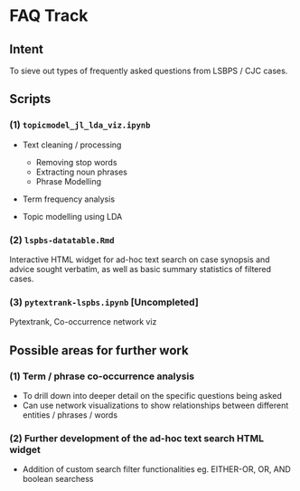 # FAQ Track

## Intent 

To sieve out types of frequently asked questions from LSBPS / CJC cases.

## Scripts

### (1) `topicmodel_jl_lda_viz.ipynb`

* Text cleaning / processing
    - Removing stop words
    - Extracting noun phrases
    - Phrase Modelling

* Term frequency analysis

* Topic modelling using LDA


### (2) `lspbs-datatable.Rmd`

Interactive HTML widget for ad-hoc text search on case synopsis and advice sought verbatim,
as well as basic summary statistics of filtered cases.

### (3) `pytextrank-lspbs.ipynb` [Uncompleted]

Pytextrank, Co-occurrence network viz


## Possible areas for further work

### (1) Term / phrase co-occurrence analysis

- To drill down into deeper detail on the specific questions being asked
- Can use network visualizations to show relationships between different entities / phrases / words

### (2) Further development of the ad-hoc text search HTML widget

- Addition of custom search filter functionalities eg. EITHER-OR, OR, AND boolean searchess